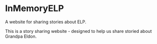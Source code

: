 # InMemoryELP
A website for sharing stories about ELP. 

This is a story sharing website - designed to help us share storied about Grandpa Eldon. 
